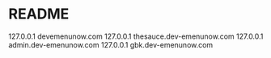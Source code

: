 # README

127.0.0.1       devemenunow.com
127.0.0.1       thesauce.dev-emenunow.com
127.0.0.1       admin.dev-emenunow.com
127.0.0.1       gbk.dev-emenunow.com
